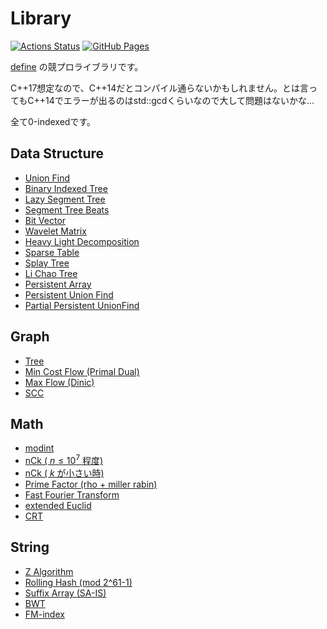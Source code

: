 # Library

[![Actions Status](https://github.com/defineProgram/Library/workflows/verify/badge.svg)](https://github.com/defineProgram/Library/actions) [![GitHub Pages](https://img.shields.io/static/v1?label=GitHub+Pages&message=+&color=brightgreen&logo=github)](https://defineProgram.github.io/Library/) 

[define](https://atcoder.jp/users/define) の競プロライブラリです。

C++17想定なので、C++14だとコンパイル通らないかもしれません。とは言ってもC++14でエラーが出るのはstd::gcdくらいなので大して問題はないかな...

全て0-indexedです。

## Data Structure

- [Union Find](./structure/UnionFind.cpp)
- [Binary Indexed Tree](./structure/BIT.cpp)
- [Lazy Segment Tree](./structure/SegmentTree.cpp)
- [Segment Tree Beats](./structure/SegmentTreeBeats.cpp)
- [Bit Vector](./structure/BitVector.cpp)
- [Wavelet Matrix](./structure/WaveletMatrix.cpp)
- [Heavy Light Decomposition](./structure/HeavyLightDecomposition.cpp)
- [Sparse Table](./structure/SparseTable.cpp)
- [Splay Tree](./structure/SplayTree.cpp)
- [Li Chao Tree](./structure/LiChaoTree.cpp)
- [Persistent Array](./structure/PersistentArray.cpp)
- [Persistent Union Find](./structure/PersistentUnionFind.cpp)
- [Partial Persistent UnionFind](./structure/PartialPersistentUnionFind.cpp)

## Graph

- [Tree](./graph/Tree.cpp)
- [Min Cost Flow (Primal Dual)](./graph/MinCostFlow.cpp)
- [Max Flow (Dinic)](./graph/MaxFlow.cpp)
- [SCC](./graph/SCC.cpp)

## Math

- [modint](./math/modint.cpp)
- [nCk ( $n \leq 10^7$ 程度) ](./math/Combination.cpp)
- [nCk ( $k$ が小さい時)](./math/combination_big.cpp)
- [Prime Factor (rho + miller rabin)](./math/factor.cpp)
- [Fast Fourier Transform](./math/FFT.cpp)
- [extended Euclid](./math/extgcd.cpp)
- [CRT](./math/CRT.cpp)

## String

- [Z Algorithm](./string/Zalgo.cpp)
- [Rolling Hash (mod 2^61-1)](./string/RollingHash.cpp)
- [Suffix Array (SA-IS)](./string/SuffixArray.cpp)
- [BWT](./string/BWT.cpp)
- [FM-index](./string/FM_index.cpp)